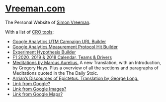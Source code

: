 [Vreeman.com](https://vreeman.com)
======================
The Personal Website of [Simon Vreeman](https://vreeman.com).

With a list of [CRO tools](https://vreeman.com/cro):
* [Google Analytics UTM Campaign URL Builder](https://vreeman.com/utm)
* [Google Analytics Measurement Protocol Hit Builder](https://vreeman.com/mp)
* [Experiment Hypothesis Builder](https://vreeman.com/hypothesis)
* [F1 2020, 2019 & 2018 Calendar, Teams & Drivers](https://vreeman.com/f1)
* [Meditations by Marcus Aurelius.](https://vreeman.com/meditations/) A new Translation, with an Introduction, by Gregory Hays. Plus a overview of all the sections and paragraphs of Meditations quoted in the The Daily Stoic.
* [Arrian’s Discourses of Epictetus. Translation by George Long.](https://vreeman.com/discourses/)
* [Link from Google?](https://google.com/url?q=https://vreeman.com/)
* [Link from Google Images?](https://images.google.com/url?q=https://vreeman.com/)
* [Link from Google Maps?](https://maps.google.com/url?q=https://vreeman.com/)